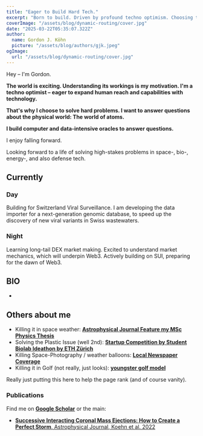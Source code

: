 ```yaml
---
title: "Eager to Build Hard Tech."
excerpt: "Born to build. Driven by profound techno optimism. Choosing to solve hard questions that move atoms. By building compute-data-intensive oracles."
coverImage: "/assets/blog/dynamic-routing/cover.jpg"
date: "2025-03-22T05:35:07.322Z"
author:
  name: Gordon J. Köhn
  picture: "/assets/blog/authors/gjk.jpeg"
ogImage:
  url: "/assets/blog/dynamic-routing/cover.jpg"
---
```


Hey – I'm Gordon. 

**The world is exciting. Understanding its workings is my motivation. I'm a techno optimist – eager to expand human reach and capabilities with technology.**

**That's why I choose to solve hard problems. I want to answer questions about the physical world: The world of atoms.**

**I build computer and data-intensive oracles to answer questions.**

I enjoy falling forward. 

Looking forward to a life of solving high-stakes problems in space-, bio-, energy-, and also defense tech.

## Currently

### Day
Building for Switzerland Viral Surveillance. I am developing the data importer for a next-generation genomic database, to speed up the discovery of new viral variants in Swiss wastewaters.

### Night
Learning long-tail DEX market making. Excited to understand market mechanics, which will underpin Web3. Actively building on SUI, preparing for the dawn of Web3.

## BIO
-

## Others about me
- Killing it in space weather: [**Astrophysical Journal Feature my MSc Physics Thesis**](https://aasnova.org/2023/02/01/creating-a-perfect-solar-storm/)
- Solving the Plastic Issue (well 2nd): [**Startup Competition by Student Biolab Ideathon by ETH Zürich**](https://www.studentbiolab.ch/ideathon)
- Killing Space-Photography / weather balloons: [**Local Newspaper Coverage**](https://www.abendblatt.de/region/stormarn/reinbek/article211771265/Sachsenwaldschule-Mission-Weltall-geglueckt.html)
- Killing it in Golf (not really, just looks): [**youngster golf model**](https://www.yumpu.com/de/document/read/7343096/us-kids-golf-basisforderspiele)

Really just putting this here to help the page rank (and of course vanity).

### Publications
Find me on [**Google Scholar**](https://scholar.google.com/citations?user=7W4Q-fAAAAAJ) or the main:
- [**Successive Interacting Coronal Mass Ejections: How to Create a Perfect Storm**, Astrophysical Journal, Koehn et al. 2022](https://iopscience.iop.org/article/10.3847/1538-4357/aca28c/meta)

